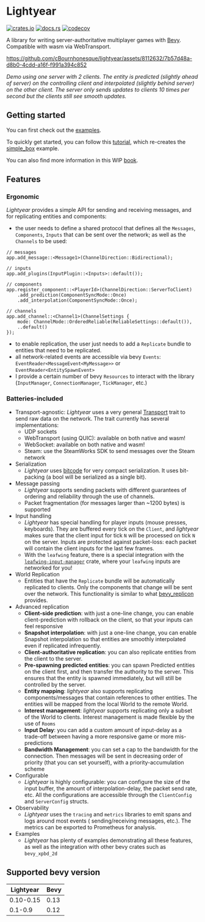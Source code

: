 # Lightyear

[![crates.io](https://img.shields.io/crates/v/lightyear)](https://crates.io/crates/lightyear)
[![docs.rs](https://docs.rs/lightyear/badge.svg)](https://docs.rs/lightyear)
[![codecov](https://codecov.io/gh/cBournhonesque/lightyear/branch/main/graph/badge.svg?token=N1G28NQB1L)](https://codecov.io/gh/cBournhonesque/lightyear)

A library for writing server-authoritative multiplayer games with [Bevy](https://bevyengine.org/). Compatible with wasm
via WebTransport.

https://github.com/cBournhonesque/lightyear/assets/8112632/7b57d48a-d8b0-4cdd-a16f-f991a394c852

*Demo using one server with 2 clients. The entity is predicted (slightly ahead of server) on the controlling client and
interpolated (slightly behind server) on the other client.
The server only sends updates to clients 10 times per second but the clients still see smooth updates.*

## Getting started

You can first check out the [examples](https://github.com/cBournhonesque/lightyear/tree/main/examples).

To quickly get started, you can follow
this [tutorial](https://cbournhonesque.github.io/lightyear/book/tutorial/title.html), which re-creates
the [simple_box](https://github.com/cBournhonesque/lightyear/tree/main/examples/simple_box) example.

You can also find more information in this WIP [book](https://cbournhonesque.github.io/lightyear/book/).

## Features

### Ergonomic

*Lightyear* provides a simple API for sending and receiving messages, and for replicating entities and components:

- the user needs to define a shared protocol that defines all the `Messages`, `Components`, `Inputs` that can be sent over
  the network; as well as the `Channels` to be used:
```rust,ignore
// messages
app.add_message::<Message1>(ChannelDirection::Bidirectional);

// inputs
app.add_plugins(InputPlugin::<Inputs>::default());

// components
app.register_component::<PlayerId>(ChannelDirection::ServerToClient)
    .add_prediction(ComponentSyncMode::Once)
    .add_interpolation(ComponentSyncMode::Once);
    
// channels
app.add_channel::<Channel1>(ChannelSettings {
    mode: ChannelMode::OrderedReliable(ReliableSettings::default()),
    ..default()
});
```
- to enable replication, the user just needs to add a `Replicate` bundle to entities that need to be replicated.
- all network-related events are accessible via bevy `Events`: `EventReader<MessageEvent<MyMessage>>` or `EventReader<EntitySpawnEvent>`
- I provide a certain number of bevy `Resources` to interact with the library (`InputManager`, `ConnectionManager`, `TickManager`,
  etc.)


### Batteries-included

- Transport-agnostic: *Lightyear* uses a very
  general [Transport](https://github.com/cBournhonesque/lightyear/blob/main/lightyear/src/transport/mod.rs) trait to
  send raw data on the network.
  The trait currently has several implementations:
    - UDP sockets
    - WebTransport (using QUIC): available on both native and wasm!
    - WebSocket: available on both native and wasm!
    - Steam: use the SteamWorks SDK to send messages over the Steam network
- Serialization
    - *Lightyear* uses [bitcode](https://github.com/SoftbearStudios/bitcode/tree/main) for very compact serialization.
      It uses bit-packing (a bool will be serialized as a single bit).
- Message passing
    - *Lightyear* supports sending packets with different guarantees of ordering and reliability through the use of
      channels.
    - Packet fragmentation (for messages larger than ~1200 bytes) is supported
- Input handling
    - *Lightyear* has special handling for player inputs (mouse presses, keyboards).
      They are buffered every tick on the `Client`, and *lightyear* makes sure that the client input for tick `N` will
      be processed on tick `N` on the server.
      Inputs are protected against packet-loss: each packet will contain the client inputs for the last few frames.
    - With the `leafwing` feature, there is a special integration with
      the [`leafwing-input-manager`](https://github.com/Leafwing-Studios/leafwing-input-manager) crate, where
      your `leafwing` inputs are networked for you!
- World Replication
    - Entities that have the `Replicate` bundle will be automatically replicated to clients. Only the components that
      change will be sent over the network. This functionality is similar to what [bevy_replicon](https://github.com/lifescapegame/bevy_replicon) provides.
- Advanced replication
    - **Client-side prediction**: with just a one-line change, you can enable client-prediction with rollback on the
      client, so that your inputs can feel responsive
    - **Snapshot interpolation**: with just a one-line change, you can enable Snapshot interpolation so that entities
      are smoothly interpolated even if replicated infrequently.
    - **Client-authoritative replication**: you can also replicate entities from the client to the server.
    - **Pre-spawning predicted entities**: you can spawn Predicted entities on the client first, and then transfer the
      authority to
      the server. This ensures that the entity is spawned immediately, but will still be controlled by the server.
    - **Entity mapping**: *lightyear* also supports replicating components/messages that contain references to other
      entities. The entities will be mapped from the local World to the remote World.
    - **Interest management**: *lightyear* supports replicating only a subset of the World to clients. Interest
      management is made flexible by the use of `Rooms`
    - **Input Delay**: you can add a custom amount of input-delay as a trade-off between having a more responsive game
      or more mis-predictions
    - **Bandwidth Management**: you can set a cap to the bandwidth for the connection. Then messages will be sent in
      decreasing order of priority (that you can set yourself), with a priority-accumulation scheme
- Configurable
    - *Lightyear* is highly configurable: you can configure the size of the input buffer, the amount of
      interpolation-delay, the packet send rate, etc.
      All the configurations are accessible through the `ClientConfig` and `ServerConfig` structs.
- Observability
    - *Lightyear* uses the `tracing` and `metrics` libraries to emit spans and logs around most events (
      sending/receiving messages, etc.). The metrics can be exported to Prometheus for analysis.
- Examples
    - *Lightyear* has plenty of examples demonstrating all these features, as well as the integration with other bevy
      crates such as `bevy_xpbd_2d`

## Supported bevy version

| Lightyear | Bevy |
|-----------|------|
| 0.10-0.15 | 0.13 |
| 0.1-0.9   | 0.12 |
